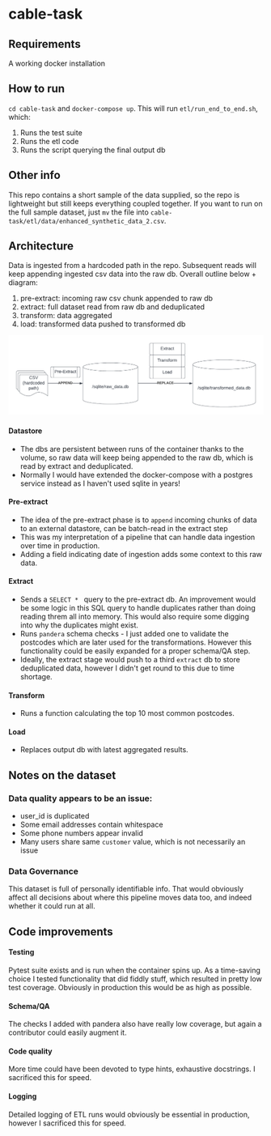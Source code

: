 # cable-task

## Requirements

A working docker installation

## How to run

`cd cable-task` and `docker-compose up`. This will run `etl/run_end_to_end.sh`, which:
1. Runs the test suite
2. Runs the etl code 
3. Runs the script querying the final output db

## Other info

This repo contains a short sample of the data supplied, so the repo is lightweight but still keeps everything coupled together. If you want to run on the full sample dataset, just `mv` the file into `cable-task/etl/data/enhanced_synthetic_data_2.csv`.

## Architecture
Data is ingested from a hardcoded path in the repo. Subsequent reads will keep appending ingested csv data into the raw db. Overall outline below + diagram:

1. pre-extract: incoming raw csv chunk appended to raw db
2. extract: full dataset read from raw db and deduplicated
3. transform: data aggregated
4. load: transformed data pushed to transformed db

![](/system_diagram.png?raw=true "Optional Title")

#### Datastore
* The dbs are persistent between runs of the container thanks to the volume, so raw data will keep being appended to the raw db, which is read by extract and deduplicated.
* Normally I would have extended the docker-compose with a postgres service instead as I haven't used sqlite in years!

#### Pre-extract
* The idea of the pre-extract phase is to `append` incoming chunks of data to an external datastore, can be batch-read in the extract step
* This was my interpretation of a pipeline that can handle data ingestion over time in production. 
* Adding a field indicating date of ingestion adds some context to this raw data. 

#### Extract
* Sends a `SELECT * ` query to the pre-extract db. An improvement would be some logic in this SQL query to handle duplicates rather than doing reading threm all into memory. This would also require some digging into why the duplicates might exist.
* Runs `pandera` schema checks - I just added one to validate the postcodes which are later used for the transformations. However this functionality could be easily expanded for a proper schema/QA step. 
* Ideally, the extract stage would push to a third `extract` db to store deduplicated data, however I didn't get round to this due to time shortage.

#### Transform
* Runs a function calculating the top 10 most common postcodes.

#### Load
* Replaces output db with latest aggregated results.

## Notes on the dataset

### Data quality appears to be an issue:

* user_id is duplicated
* Some email addresses contain whitespace
* Some phone numbers appear invalid
* Many users share same `customer` value, which is not necessarily an issue

### Data Governance
This dataset is full of personally identifiable info. That would obviously affect all decisions about where this pipeline moves data too, and indeed whether it could run at all. 

## Code improvements

#### Testing
Pytest suite exists and is run when the container spins up. As a time-saving choice I tested functionality that did fiddly stuff, which resulted in pretty low test coverage. Obviously in production this would be as high as possible.

#### Schema/QA
The checks I added with pandera also have really low coverage, but again a contributor could easily augment it.

#### Code quality
More time could have been devoted to type hints, exhaustive docstrings. I sacrificed this for speed.

#### Logging
Detailed logging of ETL runs would obviously be essential in production, however I sacrificed this for speed.  
